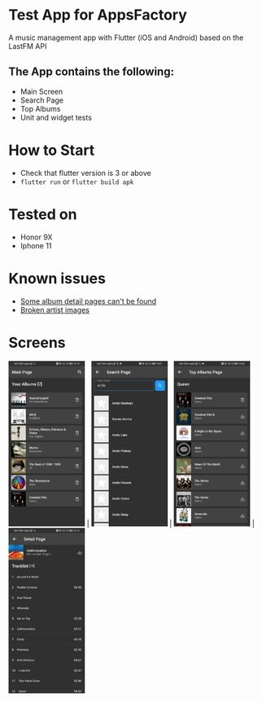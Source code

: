 # Test App for AppsFactory

A music management app with Flutter (iOS and Android) based on the LastFM API

## The App contains the following:

- Main Screen <br>
- Search Page <br>
- Top Albums <br>
- Unit and widget tests <br>

# How to Start
+ Check that flutter version is 3 or above
+ `flutter run` or `flutter build apk`

# Tested on
- Honor 9X
- Iphone 11

# Known issues
- [Some album detail pages can't be found](https://support.last.fm/t/404-album-getinfo/62023)
- [Broken artist images](https://support.last.fm/t/api-announcement-usage-of-audio-audiovisual-images-or-artwork/202/2)

# Screens
<img src="https://raw.githubusercontent.com/Goolpe/appsfactory_test/main/assets/github_images/main_page.jpeg" width="150" /> |
<img src="https://raw.githubusercontent.com/Goolpe/appsfactory_test/main/assets/github_images/search_page.jpeg" width="150" /> |
<img src="https://raw.githubusercontent.com/Goolpe/appsfactory_test/main/assets/github_images/top_albums_page.jpeg" width="150" /> |
<img src="https://raw.githubusercontent.com/Goolpe/appsfactory_test/main/assets/github_images/detail_page.jpeg" width="150" /> 